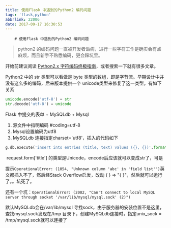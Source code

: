 ```yaml
---
title: 使用Flask 中遇到的Python2 编码问题
tags: 'flask,python'
abbrlink: 22006
date: 2017-09-17 16:30:53
---
```

<!--more-->
        # 使用Flask 中遇到的Python2 编码问题

>  python2 的编码问题一直被开发者诟病，进行一些字符工作是确实会有点麻烦，而且新手不熟悉编码，更会踩坑里。

开始前建议阅读 [Python2.x 字符编码终极指南](http://selfboot.cn/2016/12/28/py_encode_decode/)，或者搜索一下就有很多文章。

Python2 中的 str 类型可以看做是 byte 类型的数组，即是字节流。早期设计中并没有这么多的编码，后来版本提供一个 unicode类型来修复了这一类型。有如下关系

```python
unicode.encode('utf-8') = str
str.decode('utf-8') = unicode
```

Flask 中提交的表单 + MySQLdb + Mysql

1. 源文件中指明编码 #coding=utf-8
2. Mysql设置编码为utf8 
3. MySQLdb 连接指定charset='utf8'，插入的代码如下

```python
g.db.execute('insert into entries (title, text) values ({}, {})'.format(request.form['title'].encode('utf-8'), request.form['text'].encode('utf-8')))
```

​	request.form['title'] 的类型是Unicode，encode后应该就可以变成str了，可是

提示``OperationalError: (1054, "Unknown column 'abc' in 'field list'")``英文都插入不了，然后经Stack Overflow启发，改动 { } => "{ }"，然后就可以运行了。。坑死了。

还有一个坑：``OperationalError: (2002, "Can't connect to local MySQL server through socket '/var/lib/mysql/mysql.sock' (2)")``

默认MySQLdb会在/var/lib/mysql 寻找sock，由于服务器的安装位置不是这里，查找mysql.sock发现在/tmp 目录下，创建MySQLdb连接时，指定unix_sock = /tmp/mysql.sock就可以连接了